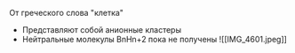  От греческого слова "клетка"
- Представляют собой анионные кластеры
- Нейтральные молекулы BnHn+2 пока не получены
![[IMG_4601.jpeg]]